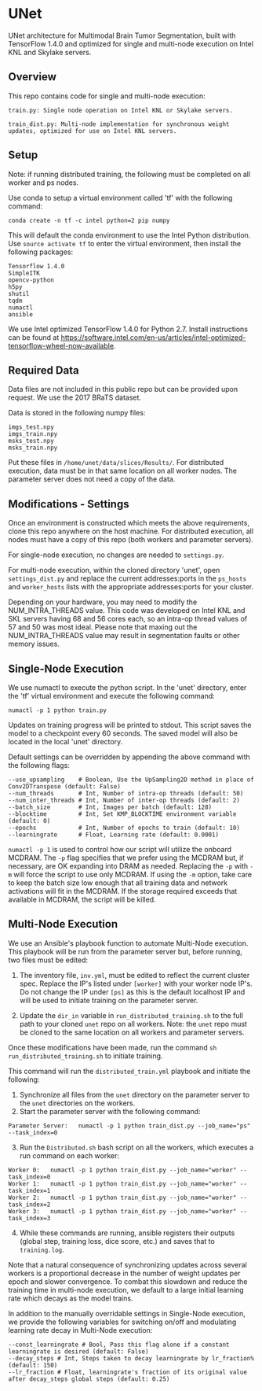# UNet

UNet architecture for Multimodal Brain Tumor Segmentation, built with TensorFlow 1.4.0 and optimized for single and multi-node execution on Intel KNL and Skylake servers.

## Overview

This repo contains code for single and multi-node execution:

	train.py: Single node operation on Intel KNL or Skylake servers.

	train_dist.py: Multi-node implementation for synchronous weight updates, optimized for use on Intel KNL servers.

## Setup

Note: if running distributed training, the following must be completed on all worker and ps nodes.

Use conda to setup a virtual environment called 'tf' with the following command:

```
conda create -n tf -c intel python=2 pip numpy
```

This will default the conda environment to use the Intel Python distribution. Use `source activate tf` to enter the virtual environment, then install the following packages:

```
Tensorflow 1.4.0
SimpleITK
opencv-python
h5py
shutil
tqdm
numactl
ansible
```

We use Intel optimized TensorFlow 1.4.0 for Python 2.7. Install instructions can be found at https://software.intel.com/en-us/articles/intel-optimized-tensorflow-wheel-now-available.

## Required Data

Data files are not included in this public repo but can be provided upon request. We use the 2017 BRaTS dataset.

Data is stored in the following numpy files: 

```
imgs_test.npy
imgs_train.npy
msks_test.npy
msks_train.npy
```

Put these files in `/home/unet/data/slices/Results/`. For distributed execution, data must be in that same location on all worker nodes. The parameter server does not need a copy of the data.

## Modifications - Settings

Once an environment is constructed which meets the above requirements, clone this repo anywhere on the host machine. For distributed execution, all nodes must have a copy of this repo (both workers and parameter servers).

For single-node execution, no changes are needed to `settings.py`.

For multi-node execution, within the cloned directory 'unet', open `settings_dist.py` and replace the current addresses:ports in the `ps_hosts` and `worker_hosts` lists with the appropriate addresses:ports for your cluster.

Depending on your hardware, you may need to modify the NUM_INTRA_THREADS value. This code was developed on Intel KNL and SKL servers having 68 and 56 cores each, so an intra-op thread values of 57 and 50 was most ideal. Please note that maxing out the NUM_INTRA_THREADS value may result in segmentation faults or other memory issues.

## Single-Node Execution

We use numactl to execute the python script. In the 'unet' directory, enter the 'tf' virtual environment and execute the following command:

```
numactl -p 1 python train.py
```

Updates on training progress will be printed to stdout. This script saves the model to a checkpoint every 60 seconds. The saved model will also be located in the local 'unet' directory.

Default settings can be overridden by appending the above command with the following flags:

```
--use_upsampling    # Boolean, Use the UpSampling2D method in place of Conv2DTranspose (default: False)
--num_threads       # Int, Number of intra-op threads (default: 50)
--num_inter_threads # Int, Number of inter-op threads (default: 2)
--batch_size        # Int, Images per batch (default: 128)
--blocktime         # Int, Set KMP_BLOCKTIME environment variable (default: 0)
--epochs            # Int, Number of epochs to train (default: 10)
--learningrate      # Float, Learning rate (default: 0.0001)
```

`numactl -p 1` is used to control how our script will utilize the onboard MCDRAM. The `-p` flag specifies that we prefer using the MCDRAM but, if necessary, are OK expanding into DRAM as needed. Replacing the `-p` with `-m` will force the script to use only MCDRAM. If using the `-m` option, take care to keep the batch size low enough that all training data and network activations will fit in the MCDRAM. If the storage required exceeds that available in MCDRAM, the script will be killed.

## Multi-Node Execution

We use an Ansible's playbook function to automate Multi-Node execution. This playbook will be run from the parameter server but, before running, two files must be edited:

1. The inventory file, `inv.yml`, must be edited to reflect the current cluster spec. Replace the IP's listed under `[worker]` with your worker node IP's. Do not change the IP under `[ps]` as this is the default localhost IP and will be used to initiate training on the parameter server.

2. Update the `dir_in` variable in `run_distributed_training.sh` to the full path to your cloned `unet` repo on all workers. Note: the `unet` repo must be cloned to the same location on all workers and parameter servers.

Once these modifications have been made, run the command `sh run_distributed_training.sh` to initiate training.

This command will run the `distributed_train.yml` playbook and initiate the following:

1. Synchronize all files from the `unet` directory on the parameter server to the `unet` directories on the workers.
2. Start the parameter server with the following command:

```
Parameter Server:	numactl -p 1 python train_dist.py --job_name="ps" --task_index=0
```

3. Run the `Distributed.sh` bash script on all the workers, which executes a run command on each worker:

```
Worker 0:	numactl -p 1 python train_dist.py --job_name="worker" --task_index=0
Worker 1:	numactl -p 1 python train_dist.py --job_name="worker" --task_index=1
Worker 2:	numactl -p 1 python train_dist.py --job_name="worker" --task_index=2
Worker 3:	numactl -p 1 python train_dist.py --job_name="worker" --task_index=3
```

4. While these commands are running, ansible registers their outputs (global step, training loss, dice score, etc.) and saves that to `training.log`. 

Note that a natural consequence of synchronizing updates across several workers is a proportional decrease in the number of weight updates per epoch and slower convergence. To combat this slowdown and reduce the training time in multi-node execution, we default to a large initial learning rate which decays as the model trains.

In addition to the manually overridable settings in Single-Node execution, we provide the following variables for switching on/off and modulating learning rate decay in Multi-Node execution: 

```
--const_learningrate # Bool, Pass this flag alone if a constant learningrate is desired (default: False)
--decay_steps # Int, Steps taken to decay learningrate by lr_fraction% (default: 150)
--lr_fraction # Float, learningrate's fraction of its original value after decay_steps global steps (default: 0.25)
```







